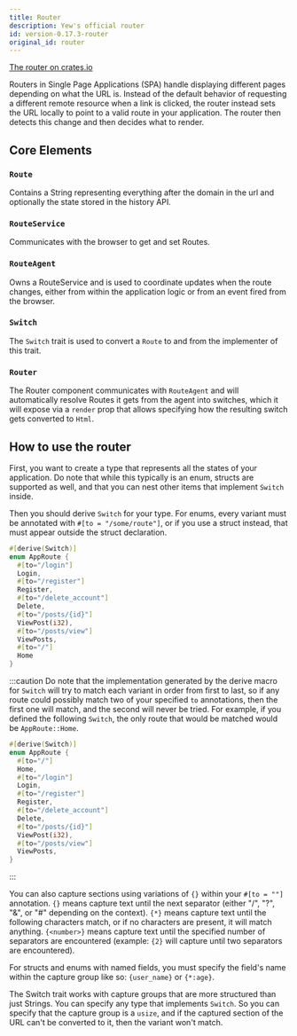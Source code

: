 ```yaml
---
title: Router
description: Yew's official router
id: version-0.17.3-router
original_id: router
---
```


[The router on crates.io](https://crates.io/crates/yew-router)

Routers in Single Page Applications \(SPA\) handle displaying different pages depending on what the URL is. Instead of the default behavior of requesting a different remote resource when a link is clicked, the router instead sets the URL locally to point to a valid route in your application. The router then detects this change and then decides what to render.

## Core Elements

### `Route`

Contains a String representing everything after the domain in the url and optionally the state stored in the history API.

### `RouteService`

Communicates with the browser to get and set Routes.

### `RouteAgent`

Owns a RouteService and is used to coordinate updates when the route changes, either from within the application logic or from an event fired from the browser.

### `Switch`

The `Switch` trait is used to convert a `Route` to and from the implementer of this trait.

### `Router`

The Router component communicates with `RouteAgent` and will automatically resolve Routes it gets from the agent into switches, which it will expose via a `render` prop that allows specifying how the resulting switch gets converted to `Html`.

## How to use the router

First, you want to create a type that represents all the states of your application. Do note that while this typically is an enum, structs are supported as well, and that you can nest other items that implement `Switch` inside.

Then you should derive `Switch` for your type. For enums, every variant must be annotated with `#[to = "/some/route"]`, or if you use a struct instead, that must appear outside the struct declaration.

```rust
#[derive(Switch)]
enum AppRoute {
  #[to="/login"]
  Login,
  #[to="/register"]
  Register,
  #[to="/delete_account"]
  Delete, 
  #[to="/posts/{id}"]
  ViewPost(i32),
  #[to="/posts/view"]
  ViewPosts,
  #[to="/"]
  Home
}
```

:::caution
Do note that the implementation generated by the derive macro for `Switch` will try to match each 
variant in order from first to last, so if any route could possibly match two of your specified 
`to` annotations, then the first one will match, and the second will never be tried. For example, 
if you defined the following `Switch`, the only route that would be matched would be 
`AppRoute::Home`.

```rust
#[derive(Switch)]
enum AppRoute {
  #[to="/"]
  Home,
  #[to="/login"]
  Login,
  #[to="/register"]
  Register,
  #[to="/delete_account"]
  Delete, 
  #[to="/posts/{id}"]
  ViewPost(i32),
  #[to="/posts/view"]
  ViewPosts,
}
```
:::

You can also capture sections using variations of `{}` within your `#[to = ""]` annotation. `{}` means capture text until the next separator \(either "/", "?", "&", or "\#" depending on the context\). `{*}` means capture text until the following characters match, or if no characters are present, it will match anything. `{<number>}` means capture text until the specified number of separators are encountered \(example: `{2}` will capture until two separators are encountered\).

For structs and enums with named fields, you must specify the field's name within the capture group like so: `{user_name}` or `{*:age}`.

The Switch trait works with capture groups that are more structured than just Strings. You can specify any type that implements `Switch`. So you can specify that the capture group is a `usize`, and if the captured section of the URL can't be converted to it, then the variant won't match.

